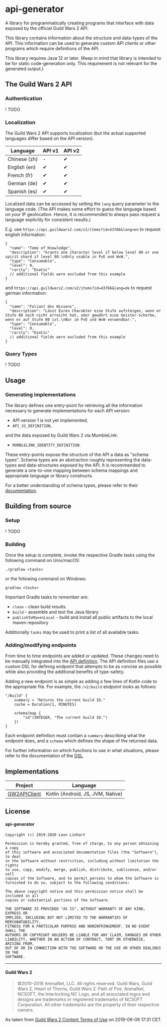 # api-generator

A library for programmatically creating programs that interface with data exposed
by the official Guild Wars 2 API.

This library contains information about the structure and data-types of the API.
This information can be used to generate custom API clients or other programs
which require definitions of the API.

This library requires Java 12 or later. (Keep in mind that library is intended
to be for static code-generation only. This requirement is not relevant for the
generated output.)


## The Guild Wars 2 API

### Authentication

! TODO


### Localization

The Guild Wars 2 API supports localization (but the actual supported languages
differ based on the API version).

| Language     | API v1 | API v2 |
|--------------|--------|--------|
| Chinese (zh) |    -   |    ✔   |
| English (en) |    ✔   |    ✔   |
| French  (fr) |    ✔   |    ✔   |
| German  (de) |    ✔   |    ✔   |
| Spanish (es) |    ✔   |    ✔   |

Localized data can be accessed by setting the `lang` query parameter to the
language code. (The API makes some effort to guess the language based on your
IP geolocation. Hence, it is recommended to always pass request a language
explicitly for consistent results.)

E.g. use `https://api.guildwars2.com/v2/items?id=43766&lang=en` to request
english information:

    {
      "name": "Tome of Knowledge",
      "description": "Grants one character level if below level 80 or one spirit shard if level 80.\nOnly usable in PvE and WvW.",
      "type": "Consumable",
      "level": 0,
      "rarity": "Exotic"
      // additional fields were excluded from this example
    }

and `https://api.guildwars2.com/v2/items?id=43766&lang=de` to request
german information:

    {
      "name": "Foliant des Wissens",
      "description": "Lässt Euren Charakter eine Stufe aufsteigen, wenn er Stufe 80 noch nicht erreicht hat, oder gewährt eine Geister-Scherbe, wenn er auf Stufe 80 ist.\nNur im PvE und WvW verwendbar.",
      "type": "Consumable",
      "level": 0,
      "rarity": "Exotic"
      // additional fields were excluded from this example
    }


### Query Types

! TODO


## Usage

### Generating implementations

The library defines one entry-point for retrieving all the information necessary
to generate implementations for each API version:
- API version 1 is not yet implemented,
- `API_V2_DEFINITION`,

and the data exposed by Guild Wars 2 via MumbleLink:

- `MUMBLELINK_IDENTITY_DEFINITION`.

These entry-points expose the structure of the API a data as "schema types".
Schema types are an abstraction roughly representing the data-types and
data-structures exposed by the API. It is recommended to generate a one-to-one
mapping between schema mappings and appropriate language or library constructs.

For a better understanding of schema types, please refer to their [documentation](src/main/kotlin/com/github/gw2toolbelt/apigen/schema/schema.kt).


## Building from source

### Setup

! TODO


### Building

Once the setup is complete, invoke the respective Gradle tasks using the
following command on Unix/macOS:

    ./gradlew <tasks>

or the following command on Windows:

    gradlew <tasks>

Important Gradle tasks to remember are:
- `clean`                   - clean build results
- `build`                   - assemble and test the Java library
- `publishToMavenLocal`     - build and install all public artifacts to the
                              local maven repository

Additionally `tasks` may be used to print a list of all available tasks.


### Adding/modifying endpoints

From time to time endpoints are added or updated. These changes need to be
manually integrated into the [API definition](src/main/kotlin/com/github/gw2toolbelt/apigen/internal/spec).
The API definition files use a custom DSL for defining endpoint that attempts to
be as concise as possible while also providing the additional benefits of type-safety.

Adding a new endpoint is as simple as adding a few lines of Kotlin code to the
appropriate file. For example, the `/v2/build` endpoint looks as follows:

```
"/Build" {
    summary = "Returns the current build ID."
    cache = Duration(1, MINUTES)

    schema(map {
        "id"(INTEGER, "The current build ID.")
    })
}
```

Each endpoint definition must contain a `summary` describing what the endpoint
does, and a `schema` which defines the shape of the returned data.

For further information on which functions to use in what situations, please
refer to the documentation of the [DSL](src/main/kotlin/com/github/gw2toolbelt/apigen/internal/dsl).


## Implementations

| Project                                                        | Language                          |
|----------------------------------------------------------------|-----------------------------------|
| [GW2APIClient](https://github.com/GW2Toolbelt/GW2APIClient)    | Kotlin (Android, JS, JVM, Native) |


## License

#### api-generator

```
Copyright (c) 2019-2020 Leon Linhart

Permission is hereby granted, free of charge, to any person obtaining a copy
of this software and associated documentation files (the "Software"), to deal
in the Software without restriction, including without limitation the rights
to use, copy, modify, merge, publish, distribute, sublicense, and/or sell
copies of the Software, and to permit persons to whom the Software is
furnished to do so, subject to the following conditions:

The above copyright notice and this permission notice shall be included in all
copies or substantial portions of the Software.

THE SOFTWARE IS PROVIDED "AS IS", WITHOUT WARRANTY OF ANY KIND, EXPRESS OR
IMPLIED, INCLUDING BUT NOT LIMITED TO THE WARRANTIES OF MERCHANTABILITY,
FITNESS FOR A PARTICULAR PURPOSE AND NONINFRINGEMENT. IN NO EVENT SHALL THE
AUTHORS OR COPYRIGHT HOLDERS BE LIABLE FOR ANY CLAIM, DAMAGES OR OTHER
LIABILITY, WHETHER IN AN ACTION OF CONTRACT, TORT OR OTHERWISE, ARISING FROM,
OUT OF OR IN CONNECTION WITH THE SOFTWARE OR THE USE OR OTHER DEALINGS IN THE
SOFTWARE.
```

--------------------------------------------------------------------------------

#### Guild Wars 2

> ©2010–2018 ArenaNet, LLC. All rights reserved. Guild Wars, Guild Wars 2, Heart
of Thorns, Guild Wars 2: Path of Fire, ArenaNet, NCSOFT, the Interlocking NC
Logo, and all associated logos and designs are trademarks or registered
trademarks of NCSOFT Corporation. All other trademarks are the property of their
respective owners.

As taken from [Guild Wars 2 Content Terms of Use](https://www.guildwars2.com/en/legal/guild-wars-2-content-terms-of-use/)
on 2019-09-09 17:31 CET.